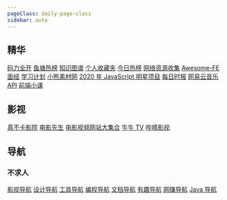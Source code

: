 ```yaml
---
pageClass: daily-page-class
sidebar: auto
---
```


## 精华

[码力全开](https://maliquankai.com/designnav/)
[鱼塘热榜](https://mo.fish/)
[知识图谱](https://github.com/tsejx/)
[个人收藏夹](https://panjiachen.gitee.io/awesome-bookmarks/)
[今日热榜](https://tophub.today/)
[网络资源收集](https://smileyby.github.io/Front-URL-Collection/)
[Awesome-FE](https://ziyi2.github.io/awesome/)
[面经](https://alexwjj.github.io/views/fe/interview/%E6%96%B0%E9%B2%9C%E9%9D%A2%E7%BB%8F%E5%92%8C%E8%B5%84%E6%BA%90%E5%88%86%E4%BA%AB.html#%E4%B8%80%E5%B9%B4%E5%8D%8A%E5%89%8D%E7%AB%AF%E4%BA%BA%E7%9A%84%E6%B1%82%E8%81%8C%E8%B7%AF)
[学习计划](https://bitable.feishu.cn/appNuDKPaGtimrdkB0JnXmpoktZ?table=tblhwIrxYTiY1SSP&view=vew9iquA45)
[小熊素材网](https://xxsucaiwang.cn/login)
[2020 年 JavaScript 明星项目](https://risingstars.js.org/2020/zh)
[每日时报](https://wubaiqing.github.io/zaobao/)
[网易云音乐 API](https://neteasecloudmusicapi.vercel.app/#/)
[前端小课](http://lefex.gitee.io/)

## 影视

[真不卡影院](https://www.zhenbuka.com/)
[电影先生](http://dianying.im/)
[电影视频网站大集合](https://www.yunyouni.com/movie)
[牛牛 TV](http://www.ziliao6.com/tv/)
[哔嘀影视](https://www.bde4.cc/)

## 导航

### 不求人

[影视导航](https://video.bqrdh.com/)
[设计导航](https://design.bqrdh.com/)
[工具导航](https://tools.bqrdh.com/)
[编程导航](https://programming.bqrdh.com/)
[文档导航](https://doc.bqrdh.com/)
[有趣导航](https://interesting.bqrdh.com/)
[网赚导航](https://pocket.bqrdh.com/)
[Java 导航](https://java.bqrdh.com/)

<!--
<details>
    <summary style="color:red">精华</summary>
        <br />
        <a href="https://maliquankai.com/designnav/" target='_blank'>码力全开</a>
        <br />
</details> -->

